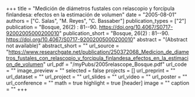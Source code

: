 +++
title = "Medición de diámetros fustales con relascopio y forcípula finlandesa: efectos en la estimación de volumen"
date = "2005-08-01"
authors = ["C. Salas", "M. Reyes", "C. Bassaber"]
publication_types = ["2"]
publication = "Bosque, 26(2) : 81--90. https://doi.org/10.4067/S0717-92002005000200010"
publication_short = "Bosque, 26(2) : 81--90. https://doi.org/10.4067/S0717-92002005000200010"
abstract = "(Abstract not available)"
abstract_short = ""
url_source = "https://www.researchgate.net/publication/250372068_Medicion_de_diametros_fustales_con_relascopio_y_forcipula_finlandesa_efectos_en_la_estimacion_de_volumen"
url_pdf = "/myPubs/2005relascope_Bosque.pdf"
url_code = ""
image_preview = ""
selected = false
projects = []
url_preprint = ""
url_dataset = ""
url_project = ""
url_slides = ""
url_video = ""
url_poster = ""
url_conference = ""
math = true
highlight = true
[header]
image = ""
caption = ""
+++
